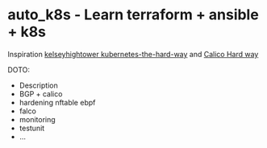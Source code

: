 # auto_k8s - Learn terraform + ansible + k8s
Inspiration <a rel="license" href="https://github.com/kelseyhightower/kubernetes-the-hard-way">kelseyhightower kubernetes-the-hard-way</a> and  <a rel="license" href="https://docs.tigera.io/calico/latest/getting-started/kubernetes/hardway/">Calico Hard way</a>

DOTO:
* Description
* BGP + calico
* hardening nftable ebpf 
* falco
* monitoring
* testunit
* ...